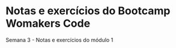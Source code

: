 <h1>Notas e exercícios do Bootcamp Womakers Code</h1>


<p>Semana 3 - Notas e exercícios do módulo 1 </p>

